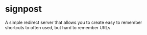 # signpost
A simple redirect server that allows you to create easy to remember shortcuts to often used, but hard to remember URLs.
